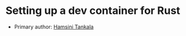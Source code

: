 # Setting up a dev container for Rust
* Primary author: [Hamsini Tankala](https://github.com/htankala)
